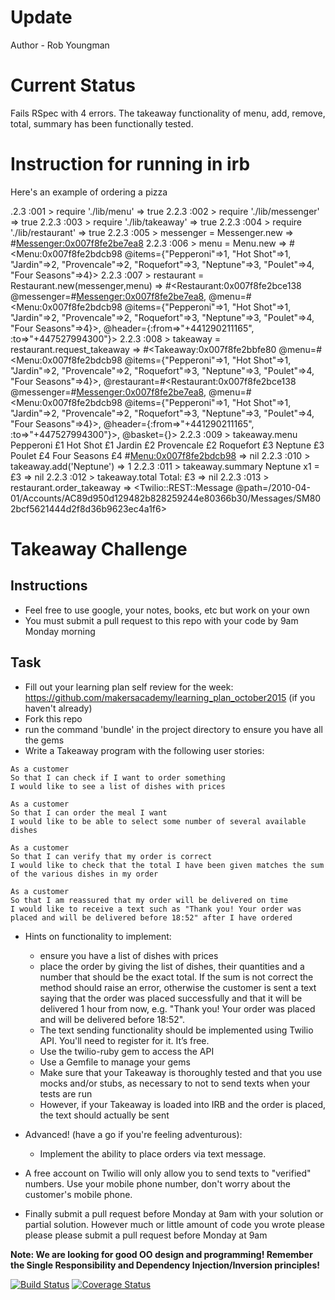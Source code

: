 Update
======

Author - Rob Youngman

Current Status
==============

Fails RSpec with 4 errors.
The takeaway functionality of menu, add, remove, total, summary has been functionally tested.

Instruction for running in irb
==============================

Here's an example of ordering a pizza

.2.3 :001 > require './lib/menu'
 => true
2.2.3 :002 > require './lib/messenger'
 => true
2.2.3 :003 > require './lib/takeaway'
 => true
2.2.3 :004 > require './lib/restaurant'
 => true
2.2.3 :005 > messenger = Messenger.new
 => #<Messenger:0x007f8fe2be7ea8>
2.2.3 :006 > menu = Menu.new
 => #<Menu:0x007f8fe2bdcb98 @items={"Pepperoni"=>1, "Hot Shot"=>1, "Jardin"=>2, "Provencale"=>2, "Roquefort"=>3, "Neptune"=>3, "Poulet"=>4, "Four Seasons"=>4}>
2.2.3 :007 > restaurant = Restaurant.new(messenger,menu)
 => #<Restaurant:0x007f8fe2bce138 @messenger=#<Messenger:0x007f8fe2be7ea8>, @menu=#<Menu:0x007f8fe2bdcb98 @items={"Pepperoni"=>1, "Hot Shot"=>1, "Jardin"=>2, "Provencale"=>2, "Roquefort"=>3, "Neptune"=>3, "Poulet"=>4, "Four Seasons"=>4}>, @header={:from=>"+441290211165", :to=>"+447527994300"}>
2.2.3 :008 > takeaway = restaurant.request_takeaway
 => #<Takeaway:0x007f8fe2bbfe80 @menu=#<Menu:0x007f8fe2bdcb98 @items={"Pepperoni"=>1, "Hot Shot"=>1, "Jardin"=>2, "Provencale"=>2, "Roquefort"=>3, "Neptune"=>3, "Poulet"=>4, "Four Seasons"=>4}>, @restaurant=#<Restaurant:0x007f8fe2bce138 @messenger=#<Messenger:0x007f8fe2be7ea8>, @menu=#<Menu:0x007f8fe2bdcb98 @items={"Pepperoni"=>1, "Hot Shot"=>1, "Jardin"=>2, "Provencale"=>2, "Roquefort"=>3, "Neptune"=>3, "Poulet"=>4, "Four Seasons"=>4}>, @header={:from=>"+441290211165", :to=>"+447527994300"}>, @basket={}>
2.2.3 :009 > takeaway.menu
Pepperoni  £1
Hot Shot  £1
Jardin  £2
Provencale  £2
Roquefort  £3
Neptune  £3
Poulet  £4
Four Seasons  £4
#<Menu:0x007f8fe2bdcb98>
 => nil
2.2.3 :010 > takeaway.add('Neptune')
 => 1
2.2.3 :011 > takeaway.summary
Neptune x1 = £3
 => nil
2.2.3 :012 > takeaway.total
Total: £3
 => nil
2.2.3 :013 > restaurant.order_takeaway
 => <Twilio::REST::Message @path=/2010-04-01/Accounts/AC89d950d129482b828259244e80366b30/Messages/SM802bcf5621444d2f8d36b9623ec4a1f6>

Takeaway Challenge
==================

Instructions
-------
* Feel free to use google, your notes, books, etc but work on your own
* You must submit a pull request to this repo with your code by 9am Monday morning

Task
-----

* Fill out your learning plan self review for the week: https://github.com/makersacademy/learning_plan_october2015 (if you haven't already)
* Fork this repo
* run the command 'bundle' in the project directory to ensure you have all the gems
* Write a Takeaway program with the following user stories:

```
As a customer
So that I can check if I want to order something
I would like to see a list of dishes with prices

As a customer
So that I can order the meal I want
I would like to be able to select some number of several available dishes

As a customer
So that I can verify that my order is correct
I would like to check that the total I have been given matches the sum of the various dishes in my order

As a customer
So that I am reassured that my order will be delivered on time
I would like to receive a text such as "Thank you! Your order was placed and will be delivered before 18:52" after I have ordered
```

* Hints on functionality to implement:
  * ensure you have a list of dishes with prices
  * place the order by giving the list of dishes, their quantities and a number that should be the exact total. If the sum is not correct the method should raise an error, otherwise the customer is sent a text saying that the order was placed successfully and that it will be delivered 1 hour from now, e.g. "Thank you! Your order was placed and will be delivered before 18:52".
  * The text sending functionality should be implemented using Twilio API. You'll need to register for it. It’s free.
  * Use the twilio-ruby gem to access the API
  * Use a Gemfile to manage your gems
  * Make sure that your Takeaway is thoroughly tested and that you use mocks and/or stubs, as necessary to not to send texts when your tests are run
  * However, if your Takeaway is loaded into IRB and the order is placed, the text should actually be sent

* Advanced! (have a go if you're feeling adventurous):
  * Implement the ability to place orders via text message.

* A free account on Twilio will only allow you to send texts to "verified" numbers. Use your mobile phone number, don't worry about the customer's mobile phone.
* Finally submit a pull request before Monday at 9am with your solution or partial solution.  However much or little amount of code you wrote please please please submit a pull request before Monday at 9am


**Note: We are looking for good OO design and programming! Remember the Single Responsibility and Dependency Injection/Inversion principles!**

[![Build Status](https://travis-ci.org/makersacademy/takeaway-challenge.svg?branch=master)](https://travis-ci.org/makersacademy/takeaway-challenge)
[![Coverage Status](https://coveralls.io/repos/makersacademy/takeaway-challenge/badge.png)](https://coveralls.io/r/makersacademy/takeaway-challenge)
